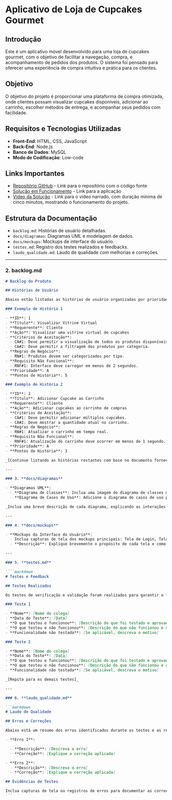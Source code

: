 # Aplicativo de Loja de Cupcakes Gourmet

## Introdução

Este é um aplicativo móvel desenvolvido para uma loja de cupcakes gourmet, com o objetivo de facilitar a navegação, compra, e acompanhamento de pedidos dos produtos. O sistema foi pensado para oferecer uma experiência de compra intuitiva e prática para os clientes.

## Objetivo

O objetivo do projeto é proporcionar uma plataforma de compra otimizada, onde clientes possam visualizar cupcakes disponíveis, adicionar ao carrinho, escolher métodos de entrega, e acompanhar seus pedidos com facilidade.

## Requisitos e Tecnologias Utilizadas

- **Front-End**: HTML, CSS, JavaScript
- **Back-End**: Node.js
- **Banco de Dados**: MySQL
- **Modo de Codificação**: Low-code

## Links Importantes

- [Repositório GitHub](#) - Link para o repositório com o código fonte
- [Solução em Funcionamento](#) - Link para a aplicação
- [Vídeo da Solução](#) - Link para o vídeo narrado, com duração mínima de cinco minutos, mostrando o funcionamento do projeto.

## Estrutura da Documentação

- `backlog.md`: Histórias de usuário detalhadas.
- `docs/diagramas`: Diagramas UML e modelagem de dados.
- `docs/mockups`: Mockups de interface do usuário.
- `testes.md`: Registro dos testes realizados e feedbacks.
- `laudo_qualidade.md`: Laudo de qualidade com melhorias e correções.

---

### 2. **backlog.md**

````markdown
# Backlog do Produto

## Histórias de Usuário

Abaixo estão listadas as histórias de usuário organizadas por prioridade e funcionalidades.

### Exemplo de História 1

- **ID**: 1
- **Título**: Visualizar Vitrine Virtual
- **Requerente**: Cliente
- **Ação**: Visualizar uma vitrine virtual de cupcakes
- **Critérios de Aceitação**:
  - CA#1: Deve permitir a visualização de todos os produtos disponíveis.
  - CA#2: Deve permitir a filtragem dos produtos por categoria.
- **Regras de Negócio**:
  - RN#1: Produtos devem ser categorizados por tipo.
- **Requisito Não Funcional**:
  - RNF#1: Interface deve carregar em menos de 2 segundos.
- **Prioridade**: A
- **Pontos de História**: 5

### Exemplo de História 2

- **ID**: 2
- **Título**: Adicionar Cupcake ao Carrinho
- **Requerente**: Cliente
- **Ação**: Adicionar cupcakes ao carrinho de compras
- **Critérios de Aceitação**:
  - CA#1: Deve permitir adicionar múltiplos cupcakes.
  - CA#2: Deve mostrar a quantidade atual no carrinho.
- **Regras de Negócio**:
  - RN#1: Atualizar o carrinho em tempo real.
- **Requisito Não Funcional**:
  - RNF#1: Atualização do carrinho deve ocorrer em menos de 1 segundo.
- **Prioridade**: A
- **Pontos de História**: 3

_[Continue listando as histórias restantes com base no documento fornecido]_

---

### 3. **docs/diagramas**

- **Diagramas UML**:
  - **Diagrama de Classes**: Inclua uma imagem do diagrama de classes mostrando as principais entidades do sistema.
  - **Diagrama de Casos de Uso**: Adicione o diagrama de casos de uso para ilustrar as interações entre os usuários e o sistema.

_Inclua uma breve descrição de cada diagrama, explicando as interações principais e as funcionalidades representadas._

---

### 4. **docs/mockups**

- **Mockups da Interface do Usuário**:
  - Inclua capturas de tela dos mockups principais: Tela de Login, Tela de Pagamento, Página de Pedidos.
  - **Descrição**: Explique brevemente o propósito de cada tela e como ela melhora a experiência do usuário.

---

### 5. **testes.md**

````markdown
# Testes e Feedback

## Testes Realizados

Os testes de verificação e validação foram realizados para garantir o funcionamento esperado do sistema. Abaixo estão os resultados dos testes e feedbacks coletados de cinco colegas.

### Teste 1

- **Nome**: [Nome do colega]
- **Data do Teste**: [Data]
- **O que testou e funcionou**: [Descrição do que foi testado e aprovado]
- **O que testou e não funcionou**: [Descrição do que não funcionou e deve ser corrigido]
- **Funcionalidade não testada**: [Se aplicável, descreva o motivo]

### Teste 2

- **Nome**: [Nome do colega]
- **Data do Teste**: [Data]
- **O que testou e funcionou**: [Descrição do que foi testado e aprovado]
- **O que testou e não funcionou**: [Descrição do que não funcionou e deve ser corrigido]
- **Funcionalidade não testada**: [Se aplicável, descreva o motivo]

_[Repita para os demais testes]_

---

### 6. **laudo_qualidade.md**

```markdown
# Laudo de Qualidade

## Erros e Correções

Abaixo está um resumo dos erros identificados durante os testes e as respectivas correções realizadas.

- **Erro 1**:

  - **Descrição**: [Descreva o erro]
  - **Correção**: [Explique a correção aplicada]

- **Erro 2**:
  - **Descrição**: [Descreva o erro]
  - **Correção**: [Explique a correção aplicada]

## Evidências de Testes

Inclua capturas de tela ou registros de erros para documentar as correções e demonstrar o funcionamento correto da aplicação após os ajustes.
```
````
````
